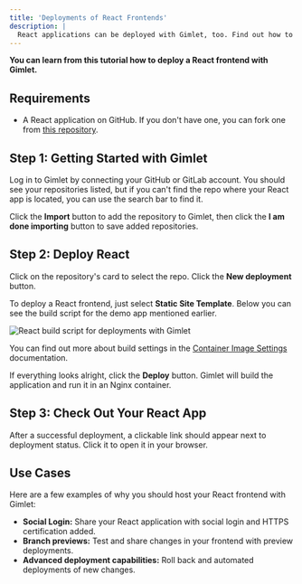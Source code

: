 ```yaml
---
title: 'Deployments of React Frontends'
description: |
  React applications can be deployed with Gimlet, too. Find out how to add HTTPS and social authentication, as well.
---
```


**You can learn from this tutorial how to deploy a React frontend with Gimlet.**

## Requirements

- A React application on GitHub. If you don't have one, you can fork one from [this repository](https://github.com/gerimate/react-gimlet-test).

## Step 1: Getting Started with Gimlet

Log in to Gimlet by connecting your GitHub or GitLab account. You should see your repositories listed, but if you can't find the repo where your React app is located, you can use the search bar to find it.

Click the **Import** button to add the repository to Gimlet, then click the **I am done importing** button to save added repositories.

## Step 2: Deploy React

Click on the repository's card to select the repo. Click the **New deployment** button.

To deploy a React frontend, just select **Static Site Template**. Below you can see the build script for the demo app mentioned earlier.

![React build script for deployments with Gimlet](/docs/screenshots/gimlet-io-react-deployment-settings.png)

You can find out more about build settings in the [Container Image Settings](/docs/deployment-settings/image-settings.md) documentation.

If everything looks alright, click the **Deploy** button. Gimlet will build the application and run it in an Nginx container.

## Step 3: Check Out Your React App

After a successful deployment, a clickable link should appear next to deployment status. Click it to open it in your browser.

## Use Cases

Here are a few examples of why you should host your React frontend with Gimlet:

- **Social Login:** Share your React application with social login and HTTPS certification added.
- **Branch previews:** Test and share changes in your frontend with preview deployments.
- **Advanced deployment capabilities:** Roll back and automated deployments of new changes.
